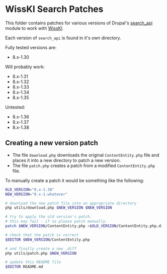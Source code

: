 # WissKI Search Patches

This folder contains patches for various versions of Drupal's [search_api](https://www.drupal.org/project/search_api) module to work with [WissKI](https://wiss-ki.eu/documentation/search/solr-search).

Each version of `search_api` is found in it's own directory.

Fully tested versions are:

- 8.x-1.30

Will probably work:

- 8.x-1.31
- 8.x-1.32
- 8.x-1.33
- 8.x-1.34
- 8.x-1.35

Untested:

- 8.x-1.36
- 8.x-1.37
- 8.x-1.38

## Creating a new version patch

- The file `download.php` downloads the original `ContentEntity.php` file and places it into a new directory to patch a new version.
- The file `patch.php` creates a patch from a modified `ContentEntity.php` file.

To manually create a patch it would be something like the following:

```bash
OLD_VERSION="8.x-1.38"
NEW_VERSION="8.x-1.whatever"

# download the new patch file into an appropriate directory
php utils/download.php $NEW_VERSION $NEW_VERSION 

# try to apply the old version's patch. 
# this may fail - if so please patch manually. 
patch $NEW_VERSION/ContentEntity.php <$OLD_VERSION/ContentEntity.php.diff

# check that the patch is correct
$EDITOR $NEW_VERSION/ContentEntity.php 

# and finally create a new .diff
php utils/patch.php $NEW_VERSION

# update this README file
$EDITOR README.md
```